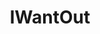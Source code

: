 ---
title: IWantOut
crosslinks:
- germany
- TEFL
- ShitAmericansSay
- digitalnomad
- armenia
- Denmark
- ukvisa
- unitedkingdom
- Drama
- argentina
- personalfinance
- IAmA
- legaladvice
- cscareerquestions
- newzealand
- PuertoRico
- AskEurope
- tefl
- orlando
---